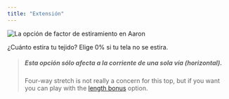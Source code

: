 ```yaml
---
title: "Extensión"
---
```


![La opción de factor de estiramiento en Aaron](./stretchfactor.svg)

¿Cuánto estira tu tejido?  Elige 0% si tu tela no se estira.

> ##### Esta opción sólo afecta a la corriente de una sola vía (horizontal).
> 
> Four-way stretch is not really a concern for this top, but if you want you can play with the [length bonus](lengthbonus) option.




